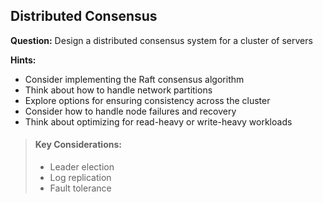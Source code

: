 
## Distributed Consensus

**Question:** Design a distributed consensus system for a cluster of servers

**Hints:**
- Consider implementing the Raft consensus algorithm
- Think about how to handle network partitions
- Explore options for ensuring consistency across the cluster
- Consider how to handle node failures and recovery
- Think about optimizing for read-heavy or write-heavy workloads

> #### Key Considerations:
> - Leader election
> - Log replication
> - Fault tolerance
